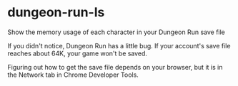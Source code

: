 # dungeon-run-ls
Show the memory usage of each character in your Dungeon Run save file

If you didn't notice, Dungeon Run has a little bug.  If your account's save file reaches about 64K, your game won't be saved.

Figuring out how to get the save file depends on your browser, but it is in the Network tab in Chrome Developer Tools.
